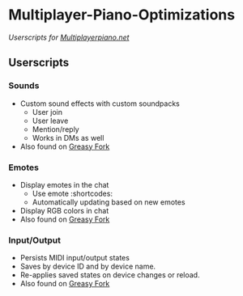 # Multiplayer-Piano-Optimizations
*Userscripts for [Multiplayerpiano.net](https://multiplayerpiano.net)*

## Userscripts
### Sounds
- Custom sound effects with custom soundpacks
  - User join
  - User leave
  - Mention/reply
  - Works in DMs as well
- Also found on [Greasy Fork](https://greasyfork.org/en/scripts/542502)


### Emotes
- Display emotes in the chat
  - Use emote :shortcodes:
  - Automatically updating based on new emotes
- Display RGB colors in chat
- Also found on [Greasy Fork](https://greasyfork.org/en/scripts/542677)

### Input/Output
- Persists MIDI input/output states
- Saves by device ID and by device name.
- Re-applies saved states on device changes or reload.
- Also found on [Greasy Fork](https://greasyfork.org/en/scripts/547863)